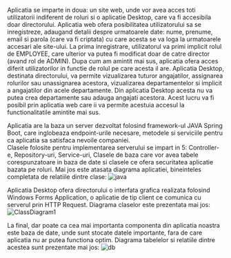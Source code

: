    Aplicatia se imparte in doua: un site web, unde vor avea acces toti utilizatorii indiferent de roluri si o aplicatie Desktop, care va fi accesibila doar directorului. 
Aplicatia web ofera posibilitatea utilizatorului sa se inregistreze, adaugand detalii despre urmatoarele date: nume, prenume, email si parola (care va fi criptata) cu care acesta se va loga la urmatoarele accesari ale site-ului. 
La prima inregistrare, utilizatorul va primi implicit rolul de EMPLOYEE, care ulterior va putea fi modificat doar de catre director (avand rol de ADMIN). 
Dupa cum am amintit mai sus, aplicatia ofera acces diferit utilizatorilor in functie de rolul pe care acesta il are.
Aplicatia Desktop, destinata directorului, va permite vizualizarea tuturor angajatilor, assignarea rolurilor sau unassignarea acestora, vizualizarea departamentelor si implicit a angajatilor din acele departamente. Din aplicatia Desktop acesta nu va putea crea departamente sau adauga angajati acestora. Acest lucru va fi posibil prin aplicatia web care ii va permite acestuia accesul la functionalitatile amintite mai sus.


   Aplicatia are la baza un server dezvoltat folosind framework-ul JAVA Spring Boot, care inglobeaza endpoint-urile necesare, metodele si serviciile pentru ca aplicatia sa satisfaca nevoile companiei.  
Clasele folosite pentru implementarea serverului se impart in 5: Controller-e, Repository-uri, Service-uri, Clasele de baza care vor avea tabele corespunzatoare in baza de date si clasele ce ofera securitatea aplicatie bazata pe roluri. Mai jos este atasata diagrama aplicatiei, bineinteles completata de relatiile dintre clase:
![java](https://github.com/constantinescu-ciprian-30127/EmployeeManagement/assets/92230508/29118888-8703-491b-b625-cffa59b7e683)

   Aplicatia Desktop ofera directorului o interfata grafica realizata folosind Windows Forms Application, o aplicatie de tip client ce comunica cu serverul prin HTTP Request. Diagrama claselor este prezentata mai jos:
![ClassDiagram1](https://github.com/constantinescu-ciprian-30127/EmployeeManagement/assets/92230508/da73605c-9c1f-4694-8ca5-14b4a62dfaed)

   La final, dar poate ca cea mai importanta componenta din aplicatia noastra este baza de date, unde sunt stocate datele importante, fara de care aplicatia nu ar putea functiona optim. Diagrama tabelelor si relatiile dintre acestea sunt prezentate mai jos:
![db](https://github.com/constantinescu-ciprian-30127/EmployeeManagement/assets/92230508/45c3bbed-8de1-43f1-a497-d2d4fab2d774)
 	
